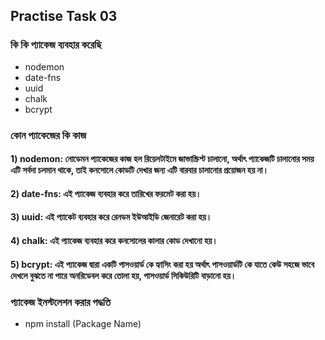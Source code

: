 ## Practise Task 03

### কি কি প্যাকেজ ব্যবহার করেছি
- nodemon
- date-fns
- uuid
- chalk
- bcrypt

### কোন প্যাকেজের কি কাজ
#### 1) nodemon: নোডেমন প্যাকেজের কাজ হল রিয়েলটাইমে জাভাস্ক্রিপ্ট চালানো, অর্থাৎ প্যাকেজটি চালানোর সময় এটি সর্বদা চলমান থাকে, তাই কনসোলে কোডটি দেখার জন্য এটি বারবার চালানোর প্রয়োজন হয় না।

####

#### 2) date-fns: এই প্যাকেজ ব্যবহার করে তারিখের  ফরমেট করা হয়।
####
#### 3) uuid: এই প্যাকেট ব্যবহার করে রেনডম ইউআইডি জেনারেট করা হয়।
####
#### 4) chalk: এই প্যাকেজ ব্যবহার করে কনসোলের কালার কোড দেখানো হয়।
####
#### 5) bcrypt: এই প্যাকেজ দ্বারা একটি পাসওয়ার্ড কে হ্যাসিং করা হয় অর্থাৎ পাসওয়ার্ডটি কে যাতে কেউ সহজে ভাবে দেখলে বুঝতে না পারে অনরিডেবল করে তোলা হয়, পাসওয়ার্ড সিকিউরিটি বাড়ানো হয়।
####

### প্যাকেজ ইনস্টলেশন করার পদ্ধতি
- npm install (Package Name)
